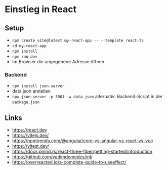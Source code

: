 # Einstieg in React

## Setup

* `npm create vite@latest my-react-app -- --template react-ts`
* `cd my-react-app`
* `npm install`
* `npm run dev`
* Im Browser die angegebene Adresse öffnen

### Backend
* `npm install json-server`
* data.json erstellen
* `npx json-server -p 3001 -w data.json` alternativ: Backend-Script in der `package.json`


## Links
- https://react.dev
- https://vitejs.dev/
- https://npmtrends.com/@angular/core-vs-angular-vs-react-vs-vue
- https://vitest.dev/
- https://docs.pmnd.rs/react-three-fiber/getting-started/introduction
- https://github.com/vadimdemedes/ink
- https://overreacted.io/a-complete-guide-to-useeffect/